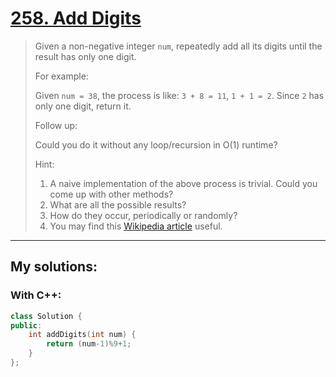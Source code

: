 [258. Add Digits](https://leetcode.com/problems/add-digits/)
=================
>Given a non-negative integer `num`, repeatedly add all its digits until the result has only one digit.
>
>For example:
>
>Given `num = 38`, the process is like: `3 + 8 = 11`, `1 + 1 = 2`. Since `2` has only one digit, return it.
>
>Follow up:
>
>Could you do it without any loop/recursion in O(1) runtime?
>
>Hint:
>
>   1. A naive implementation of the above process is trivial. Could you come up with other methods?
>   2. What are all the possible results?
>   3. How do they occur, periodically or randomly?
>   4. You may find this [Wikipedia article](https://en.wikipedia.org/wiki/Digital_root) useful.

-----------
## My solutions:
### With C++:

```C++
class Solution {
public:
    int addDigits(int num) {
        return (num-1)%9+1;
    }
};
```
